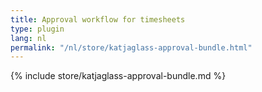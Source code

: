 ```yaml
---
title: Approval workflow for timesheets
type: plugin
lang: nl
permalink: "/nl/store/katjaglass-approval-bundle.html"
---
```


{% include store/katjaglass-approval-bundle.md %}
